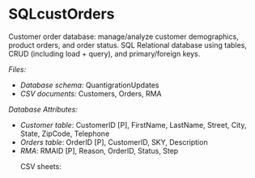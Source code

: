 # SQLcustOrders

Customer order database: manage/analyze customer demographics, product orders, and order status.
SQL Relational database using tables, CRUD (including load + query), and primary/foreign keys.

<i>Files:</i>
<ul>
  <li><i>Database schema:</i> QuantigrationUpdates</li>
  <li><i>CSV documents:</i> Customers, Orders, RMA</li>
</ul>

<i>Database Attributes:</i>
<ul>
  <li><i>Customer table</i>:  CustomerID [P], FirstName, LastName, Street, City, State, ZipCode, Telephone</li>
  <li><i>Orders table</i>:  OrderID [P], CustomerID, SKY, Description</li>
  <li><i>RMA</i>:  RMAID [P], Reason, OrderID, Status, Step</li>

CSV sheets:

